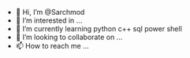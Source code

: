 - 👋 Hi, I’m @Sarchmod
- 👀 I’m interested in ...
- 🌱 I’m currently learning python c++ sql power shell
- 💞️ I’m looking to collaborate on ...
- 📫 How to reach me ...

<!---
Sarchmod/Sarchmod is a ✨ special ✨ repository because its `README.md` (this file) appears on your GitHub profile.
You can click the Preview link to take a look at your changes.
--->
